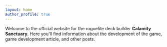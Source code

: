 ```yaml
---
layout: home
author_profile: true
---
```


Welcome to the official website for the roguelite deck builder **Calamity Sanctuary**. Here you'll find information about the development of the game, game development article, and other posts. 